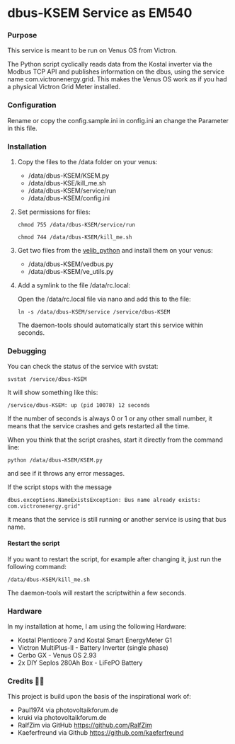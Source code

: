 # dbus-KSEM Service as EM540

### Purpose

This service is meant to be run on Venus OS from Victron.

The Python script cyclically reads data from the Kostal inverter via the Modbus TCP API and publishes information on the dbus, using the service name com.victronenergy.grid. This makes the Venus OS work as if you had a physical Victron Grid Meter installed.


### Configuration

Rename or copy the config.sample.ini in config.ini an change the Parameter in this file.

### Installation

1. Copy the files to the /data folder on your venus:

   - /data/dbus-KSEM/KSEM.py
   - /data/dbus-KSE/kill_me.sh
   - /data/dbus-KSEM/service/run
   - /data/dbus-KSEM/config.ini

2. Set permissions for files:

   `chmod 755 /data/dbus-KSEM/service/run`

   `chmod 744 /data/dbus-KSEM/kill_me.sh`

3. Get two files from the [velib_python](https://github.com/victronenergy/velib_python) and install them on your venus:

   - /data/dbus-KSEM/vedbus.py
   - /data/dbus-KSEM/ve_utils.py

4. Add a symlink to the file /data/rc.local:

   Open the /data/rc.local file via nano and add this to the file:

   `ln -s /data/dbus-KSEM/service /service/dbus-KSEM`

   The daemon-tools should automatically start this service within seconds.

### Debugging

You can check the status of the service with svstat:

`svstat /service/dbus-KSEM`

It will show something like this:

`/service/dbus-KSEM: up (pid 10078) 12 seconds`

If the number of seconds is always 0 or 1 or any other small number, it means that the service crashes and gets restarted all the time.

When you think that the script crashes, start it directly from the command line:

`python /data/dbus-KSEM/KSEM.py`

and see if it throws any error messages.

If the script stops with the message

`dbus.exceptions.NameExistsException: Bus name already exists: com.victronenergy.grid"`

it means that the service is still running or another service is using that bus name.

#### Restart the script

If you want to restart the script, for example after changing it, just run the following command:

`/data/dbus-KSEM/kill_me.sh`

The daemon-tools will restart the scriptwithin a few seconds.

### Hardware

In my installation at home, I am using the following Hardware:

- Kostal Plenticore 7 and Kostal Smart EnergyMeter G1
- Victron MultiPlus-II - Battery Inverter (single phase)
- Cerbo GX - Venus OS 2.93
- 2x DIY Seplos 280Ah Box - LiFePO Battery

### Credits 🙌🏻

This project is build upon the basis of the inspirational work of:

- Paul1974 via photovoltaikforum.de
- kruki via photovoltaikforum.de
- RalfZim via GitHub https://github.com/RalfZim
- Kaeferfreund via Github https://github.com/kaeferfreund
